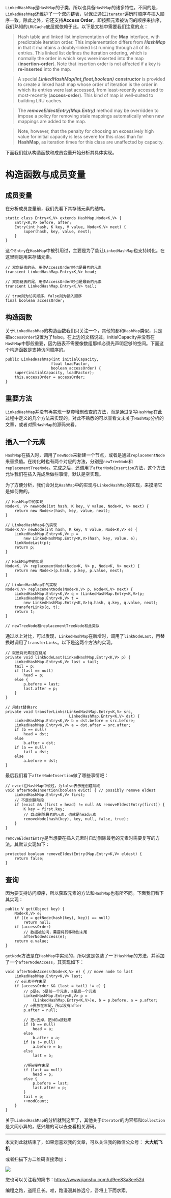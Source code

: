 `LinkedHashMap`是`HashMap`的子类，所以也具备`HashMap`的诸多特性。不同的是，`LinkedHashMap`还维护了一个双向链表，以保证通过`Iterator`遍历时顺序与插入顺序一致。除此之外，它还支持**Access Order**，即按照元素被访问的顺序来排序，我们熟知的`LRUCache`底层就依赖于此。以下是文档中需要我们注意的点：

> Hash table and linked list implementation of the **Map** interface, with predictable iteration order.  This implementation differs from ***HashMap*** in that it maintains a doubly-linked list running through all of its entries.  This linked list defines the iteration ordering, which is normally the order in which keys were inserted into the map (**insertion-order**).  Note that insertion order is not affected if a key is **re-inserted** into the map.

> A special ***LinkedHashMap(int,float,boolean)*** **constructor** is provided to create a linked hash map whose order of iteration is the order in which its entries were last accessed, from least-recently accessed to most-recently (**access-order**).  This kind of map is well-suited to building LRU caches.

> The ***removeEldestEntry(Map.Entry)*** method may be overridden to impose a policy for removing stale mappings automatically when new mappings are added to the map.

> Note, however, that the penalty for choosing an excessively high value for initial capacity is less severe for this class than for **HashMap**, as iteration times for this class are unaffected by capacity.

下面我们就从构造函数和成员变量开始分析其具体实现。

# 构造函数与成员变量

## 成员变量

在分析成员变量前，我们先看下其存储元素的结构。

```
static class Entry<K,V> extends HashMap.Node<K,V> {
    Entry<K,V> before, after;
    Entry(int hash, K key, V value, Node<K,V> next) {
        super(hash, key, value, next);
    }
}
```
这个`Entry`在`HashMap`中被引用过，主要是为了能让`LinkedHashMap`也支持树化。在这里则是用来存储元素。

```
// 双向链表的头，用作AccessOrder时也是最老的元素
transient LinkedHashMap.Entry<K,V> head;

// 双向链表的尾，用作AccessOrder时也是最新的元素
transient LinkedHashMap.Entry<K,V> tail;

// true则为访问顺序，false则为插入顺序
final boolean accessOrder;
```

## 构造函数

关于`LinkedHashMap`的构造函数我们只关注一个，其他的都和`HashMap`类似，只是把`accessOrder`设置为了false。在上边的文档说过，initialCapacity并没有在`HashMap`中那般重要，因为链表不需要像数组那样必须先声明足够的空间。下面这个构造函数是支持访问顺序的。

```
public LinkedHashMap(int initialCapacity,
                    float loadFactor,
                    boolean accessOrder) {
    super(initialCapacity, loadFactor);
    this.accessOrder = accessOrder;
}
```

## 重要方法

`LinkedHashMap`并没有再实现一整套增删改查的方法，而是通过复写`HashMap`在此过程中定义的几个方法来实现的。对此不熟悉的可以查看文末关于`HashMap`分析的文章，或者对照`HashMap`的源码来看。

## 插入一个元素

`HashMap`在插入时，调用了`newNode`来新建一个节点，或者是通过`replacementNode`来替换值。在树化时也有两个对应的方法，分别是`newTreeNode`和`replacementTreeNode`。完成之后，还调用了`afterNodeInsertion`方法，这个方法允许我们在插入完成后做些事情，默认是空实现。

为了方便分析，我们会对比`HashMap`中的实现与`LinkedHashMap`的实现，来摸清它是如何做的。

```
// HashMap中的实现
Node<K, V> newNode(int hash, K key, V value, Node<K, V> next) {
    return new Node<>(hash, key, value, next);
}

// LinkedHashMap中的实现
Node<K,V> newNode(int hash, K key, V value, Node<K,V> e) {
    LinkedHashMap.Entry<K,V> p =
        new LinkedHashMap.Entry<K,V>(hash, key, value, e);
    linkNodeLast(p);
    return p;
}

// HashMap中的实现
Node<K, V> replacementNode(Node<K, V> p, Node<K, V> next) {
    return new Node<>(p.hash, p.key, p.value, next);
}

// LinkedHashMap中的实现
Node<K,V> replacementNode(Node<K,V> p, Node<K,V> next) {
    LinkedHashMap.Entry<K,V> q = (LinkedHashMap.Entry<K,V>)p;
    LinkedHashMap.Entry<K,V> t =
        new LinkedHashMap.Entry<K,V>(q.hash, q.key, q.value, next);
    transferLinks(q, t);
    return t;
}

// newTreeNode和replacementTreeNode和此类似
```

通过以上对比，可以发现，`LinkedHashMap`在新增时，调用了`linkNodeLast`，再替换时调用了`transferLinks`。以下是这两个方法的实现。

```
// 就是将元素挂在链尾
private void linkNodeLast(LinkedHashMap.Entry<K,V> p) {
    LinkedHashMap.Entry<K,V> last = tail;
    tail = p;
    if (last == null)
        head = p;
    else {
        p.before = last;
        last.after = p;
    }
}

// 用dst替换src
private void transferLinks(LinkedHashMap.Entry<K,V> src,
                            LinkedHashMap.Entry<K,V> dst) {  
    LinkedHashMap.Entry<K,V> b = dst.before = src.before;
    LinkedHashMap.Entry<K,V> a = dst.after = src.after;
    if (b == null)
        head = dst;
    else
        b.after = dst;
    if (a == null)
        tail = dst;
    else
        a.before = dst;
}
```
最后我们看下`afterNodeInsertion`做了哪些事情吧：

```
// evict在HashMap中说过，为false表示是创建阶段
void afterNodeInsertion(boolean evict) { // possibly remove eldest
    LinkedHashMap.Entry<K,V> first;
    // 不是创建阶段
    if (evict && (first = head) != null && removeEldestEntry(first)) {
        K key = first.key;
        // 自动删除最老的元素，也就是head元素
        removeNode(hash(key), key, null, false, true);
    }
}
```

`removeEldestEntry`是当想要在插入元素时自动删除最老的元素时需要复写的方法。其默认实现如下：

```
protected boolean removeEldestEntry(Map.Entry<K,V> eldest) {
    return false;
}
```
## 查询

因为要支持访问顺序，所以获取元素的方法和`HashMap`也有所不同。下面我们看下其实现：

```
public V get(Object key) {
    Node<K,V> e;
    if ((e = getNode(hash(key), key)) == null)
        return null;
    if (accessOrder)
        // 数据被访问，需要将其移动到末尾
        afterNodeAccess(e);
    return e.value;
}
```

`getNode`方法是在`HashMap`中实现的，所以这是包装了一下`HashMap`的方法，并添加了一个`afterNodeAccess`，其实现如下：

```
void afterNodeAccess(Node<K,V> e) { // move node to last
    LinkedHashMap.Entry<K,V> last;
    // e元素不在末尾
    if (accessOrder && (last = tail) != e) {
        // p是e，b是前一个元素，a是后一个元素
        LinkedHashMap.Entry<K,V> p =
            (LinkedHashMap.Entry<K,V>)e, b = p.before, a = p.after;
        // e要放在末尾，所以没有after
        p.after = null;

        // 把e去掉，把b和a接起来
        if (b == null)
            head = a;
        else
            b.after = a;
        if (a != null)
            a.before = b;
        else
            last = b;

        //把e接在末尾
        if (last == null)
            head = p;
        else {
            p.before = last;
            last.after = p;
        }
        tail = p;
        ++modCount;
    }
}
```

关于`LinkedHashMap`的分析就到这里了，其他关于`Iterator`的内容都和`Collection`是大同小异的，感兴趣的可以去查看相关源码。

---

本文到此就结束了，如果您喜欢我的文章，可以关注我的微信公众号： **大大纸飞机** 

或者扫描下方二维码直接添加：

<img src ="https://github.com/LtLei/articles/blob/master/qrcode.jpg" />

您也可以关注我的简书：https://www.jianshu.com/u/9ee83a8ee52d

编程之路，道阻且长。唯，路漫漫其修远兮，吾将上下而求索。